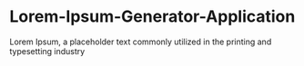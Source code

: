 # Lorem-Ipsum-Generator-Application

Lorem Ipsum, a placeholder text commonly utilized in the printing and typesetting industry
